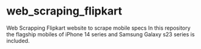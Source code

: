 # web_scraping_flipkart
 Web Scrapping Flipkart website to scrape mobile specs
 In this repository the flagship mobiles of iPhone 14 series and Samsung Galaxy s23 series is included.

